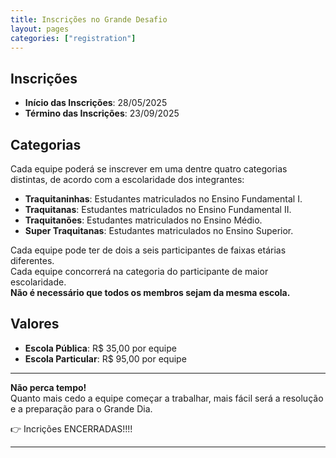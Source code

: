 ```yaml
---
title: Inscrições no Grande Desafio
layout: pages
categories: ["registration"]
---
```


## Inscrições

- **Início das Inscrições**: 28/05/2025  
- **Término das Inscrições**: 23/09/2025

## Categorias

Cada equipe poderá se inscrever em uma dentre quatro categorias distintas, de acordo com a escolaridade dos integrantes:

- **Traquitaninhas**: Estudantes matriculados no Ensino Fundamental I.  
- **Traquitanas**: Estudantes matriculados no Ensino Fundamental II.  
- **Traquitanões**: Estudantes matriculados no Ensino Médio.  
- **Super Traquitanas**: Estudantes matriculados no Ensino Superior.

Cada equipe pode ter de dois a seis participantes de faixas etárias diferentes.  
Cada equipe concorrerá na categoria do participante de maior escolaridade.  
**Não é necessário que todos os membros sejam da mesma escola.**

## Valores

- **Escola Pública**: R$ 35,00 por equipe  
- **Escola Particular**: R$ 95,00 por equipe

---

**Não perca tempo!**  
Quanto mais cedo a equipe começar a trabalhar, mais fácil será a resolução e a preparação para o Grande Dia.

👉 Incrições ENCERRADAS!!!!


---


